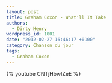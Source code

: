 ```yaml
---
layout: post
title: Graham Coxon - What'll It Take
authors:
  - Dirty Henry
wordpress_id: 1001
date: "2012-02-27 16:46:17 +0100"
category: Chanson du jour
tags:
  - Graham Coxon
---
```


{% youtube CNTjHbwIZeE %}

